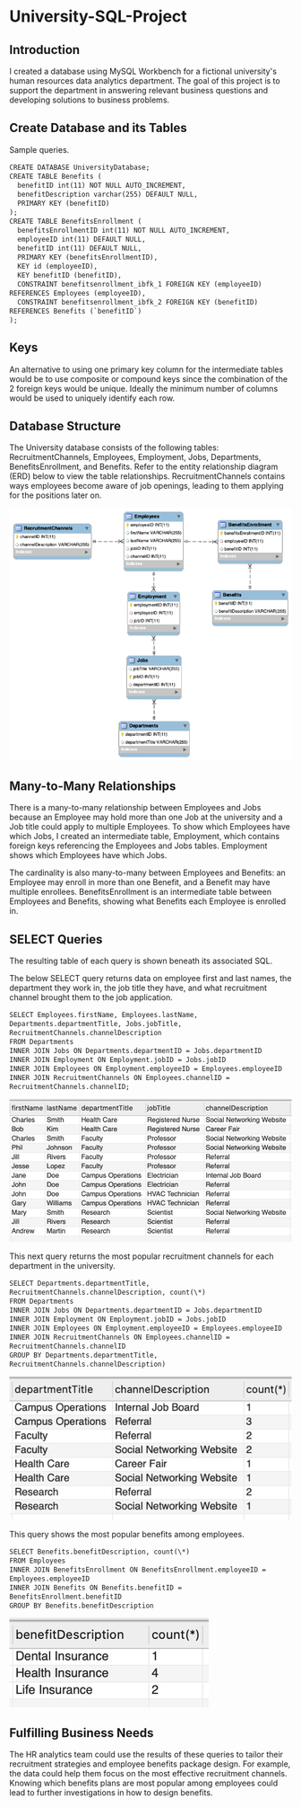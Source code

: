 # University-SQL-Project

## Introduction
I created a database using MySQL Workbench for a fictional university's human resources data analytics department. The goal of this project is to support the department in answering relevant business questions and developing solutions to business problems.

## Create Database and its Tables
Sample queries.
```
CREATE DATABASE UniversityDatabase;
CREATE TABLE Benefits (
  benefitID int(11) NOT NULL AUTO_INCREMENT,
  benefitDescription varchar(255) DEFAULT NULL,  
  PRIMARY KEY (benefitID)
);
CREATE TABLE BenefitsEnrollment (
  benefitsEnrollmentID int(11) NOT NULL AUTO_INCREMENT,
  employeeID int(11) DEFAULT NULL,
  benefitID int(11) DEFAULT NULL,  
  PRIMARY KEY (benefitsEnrollmentID),
  KEY id (employeeID),
  KEY benefitID (benefitID),  
  CONSTRAINT benefitsenrollment_ibfk_1 FOREIGN KEY (employeeID) REFERENCES Employees (employeeID),  
  CONSTRAINT benefitsenrollment_ibfk_2 FOREIGN KEY (benefitID) REFERENCES Benefits (`benefitID`)
);
```

## Keys
An alternative to using one primary key column for the intermediate tables would be to use composite or compound keys since the combination of the 2 foreign keys would be unique. Ideally the minimum number of columns would be used to uniquely identify each row.

## Database Structure
The University database consists of the following tables: RecruitmentChannels, Employees, Employment, Jobs, Departments, BenefitsEnrollment, and Benefits. Refer to the entity relationship diagram (ERD) below to view the table relationships. RecruitmentChannels contains ways employees become aware of job openings, leading to them applying for the positions later on. 

![Alt text](ERD.png)


## Many-to-Many Relationships
There is a many-to-many relationship between Employees and Jobs because an Employee may hold more than one Job at the university and a Job title could apply to multiple Employees. To show which Employees have which Jobs, I created an intermediate table, Employment, which contains foreign keys referencing the Employees and Jobs tables. Employment shows which Employees have which Jobs.

The cardinality is also many-to-many between Employees and Benefits: an Employee may enroll in more than one Benefit, and a Benefit may have multiple enrollees. BenefitsEnrollment  is an intermediate table between  Employees and Benefits, showing what Benefits each Employee is enrolled in.

## SELECT Queries
The resulting table of each query is shown beneath its associated SQL.

The below SELECT query returns data on employee first and last names, the department they work in, the job title they have, and what recruitment channel brought them to the job application.

```
SELECT Employees.firstName, Employees.lastName, Departments.departmentTitle, Jobs.jobTitle, RecruitmentChannels.channelDescription
FROM Departments
INNER JOIN Jobs ON Departments.departmentID = Jobs.departmentID
INNER JOIN Employment ON Employment.jobID = Jobs.jobID
INNER JOIN Employees ON Employment.employeeID = Employees.employeeID
INNER JOIN RecruitmentChannels ON Employees.channelID = RecruitmentChannels.channelID;  
```

![Alt text](SELECTQuery1Result.jpeg)

This next query returns the most popular recruitment channels for each department in the university.

```
SELECT Departments.departmentTitle, RecruitmentChannels.channelDescription, count(\*)
FROM Departments
INNER JOIN Jobs ON Departments.departmentID = Jobs.departmentID
INNER JOIN Employment ON Employment.jobID = Jobs.jobID
INNER JOIN Employees ON Employment.employeeID = Employees.employeeID
INNER JOIN RecruitmentChannels ON Employees.channelID = RecruitmentChannels.channelID
GROUP BY Departments.departmentTitle, RecruitmentChannels.channelDescription)
```

![Alt text](SELECTQuery2Result.jpeg)

This query shows the most popular benefits among employees.

```
SELECT Benefits.benefitDescription, count(\*)
FROM Employees
INNER JOIN BenefitsEnrollment ON BenefitsEnrollment.employeeID = Employees.employeeID
INNER JOIN Benefits ON Benefits.benefitID = BenefitsEnrollment.benefitID
GROUP BY Benefits.benefitDescription
```

![Alt text](SELECTQuery3Result.jpeg)

## Fulfilling Business Needs
The HR analytics team could use the results of these queries to tailor their recruitment strategies and employee benefits package design. For example, the data could help them focus on the most effective recruitment channels. Knowing which benefits plans are most popular among employees could lead to further investigations in how to design benefits.
